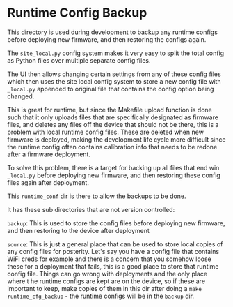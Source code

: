 Runtime Config Backup
=====================

This directory is used during development to backup any runtime configs before
deploying new firmware, and then restoring the configs again.

The `site_local.py` config system makes it very easy to split the total config as
Python files over multiple separate config files.

The UI then allows changing certain settings from any of these config files
which then uses the site local config system to store a new config file with
`_local.py` appended to original file that contains the config option being
changed.

This is great for runtime, but since the Makefile upload function is done such
that it only uploads files that are specifically designated as firmware files,
and deletes any files off the device that should not be there, this is a
problem with local runtime config files. These are deleted when new firmware is
deployed, making the development life cycle more difficult since the runtime
config often contains calibration info that needs to be redone after a firmware
deployment.

To solve this problem, there is a target for backing up all files that end win
`_local.py` before deploying new firmware, and then restoring these config
files again after deployment.

This `runtime_conf` dir is there to allow the backups to be done.

It has these sub directories that are not version controlled:

`backup`: This is used to store the config files before deploying new firmware,
and then restoring to the device after deployment

`source`: This is just a general place that can be used to store local copies
of any config files for posterity. Let's say you have a config file that
contains WiFi creds for example and there is a concern that you somehow loose
these for a deployment that fails, this is a good place to store that runtime
config file. Things can go wrong with deployments and the only place where t he
runtime configs are kept are on the device, so if these are important to keep,
make copies of them in this dir after doing a `make runtime_cfg_backup` - the
runtime configs will be in the `backup` dir.
